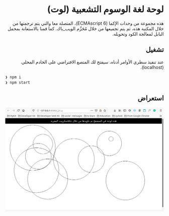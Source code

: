 <div dir=rtl>

# لوحة لغة الوسوم التشعبية (لوت)

هذه مجموعة من وحدات الإكما (ECMAscript 6)، المتصلة معا والتي يتم ترجمتها من خلال المكتبة هذه، ثم يتم تجميعها من خلال مُحَزِّم الويب_باك. كما قمنا بالاستعانة بمحمل البابل لمعالجة الكود وتحويله.

## تشغيل

عند تنفيذ سطري الأوامر أدناه، سيفتح لك المتصع الافتراضي على الخادم المحلي (localhost).

<div dir=ltr>

```bash
❯ npm i
❯ npm start
```

</div>

## استعراض

![استعراض](استعراض.png)

</div>

